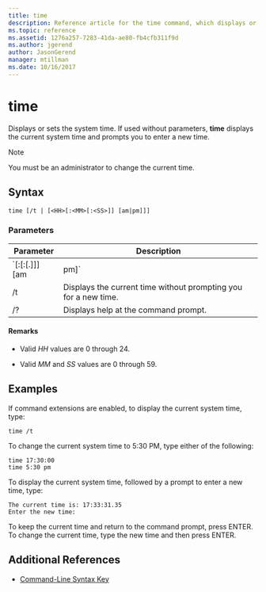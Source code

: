 ```yaml
---
title: time
description: Reference article for the time command, which displays or sets the system time.
ms.topic: reference
ms.assetid: 1276a257-7283-41da-ae80-fb4cfb311f9d
ms.author: jgerend
author: JasonGerend
manager: mtillman
ms.date: 10/16/2017
---
```


# time

Displays or sets the system time. If used without parameters, **time** displays the current system time and prompts you to enter a new time.

> [!NOTE]
> You must be an administrator to change the current time.

## Syntax

```
time [/t | [<HH>[:<MM>[:<SS>]] [am|pm]]]
```

### Parameters

| Parameter | Description |
|--|--|
| `<HH>[:<MM>[:<SS>[.<NN>]]] [am | pm]` | Sets the system time to the new time specified, where *HH* is in hours (required), *MM* is in minutes, and *SS* is in seconds. *NN* can be used to specify hundredths of a second. You must separate values for *HH*, *MM*, and *SS* with colons (:). *SS* and *NN* must be separated with a period (.).<p>If **am** or **pm** isn't specified, **time** uses the 24-hour format by default. |
| /t | Displays the current time without prompting you for a new time. |
| /? | Displays help at the command prompt. |

#### Remarks

- Valid *HH* values are 0 through 24.

- Valid *MM* and *SS* values are 0 through 59.

## Examples

If command extensions are enabled, to display the current system time, type:

```
time /t
```

To change the current system time to 5:30 PM, type either of the following:

```
time 17:30:00
time 5:30 pm
```

To display the current system time, followed by a prompt to enter a new time, type:

```
The current time is: 17:33:31.35
Enter the new time:
```

To keep the current time and return to the command prompt, press ENTER. To change the current time, type the new time and then press ENTER.

## Additional References

- [Command-Line Syntax Key](command-line-syntax-key.md)
